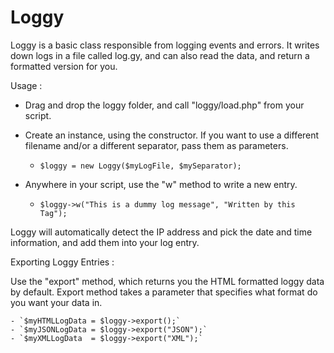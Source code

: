 Loggy
=======
Loggy is a basic class responsible from logging events and errors.
It writes down logs in a file called log.gy, and can also read the data,
and return a formatted version for you.

   Usage :

* Drag and drop the loggy folder, and call "loggy/load.php" from your script.

* Create an instance, using the constructor. If you want to use 
a different filename and/or a different separator, pass them as parameters.
   
  - `$loggy = new Loggy($myLogFile, $mySeparator);`
  
* Anywhere in your script, use the "w" method to write a new entry.

  - `$loggy->w("This is a dummy log message", "Written by this Tag");`
  
Loggy will automatically detect the IP address and pick the date and time
information, and add them into your log entry.
  
Exporting Loggy Entries :
  
Use the "export" method, which returns you the HTML formatted 
loggy data by default.
Export method takes a parameter that specifies what format do you want your
data in.
  
    - `$myHTMLLogData = $loggy->export();`
    - `$myJSONLogData = $loggy->export("JSON");`
    - `$myXMLLogData  = $loggy->export("XML");`

